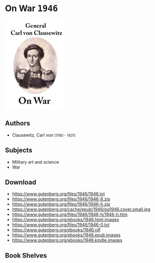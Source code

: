 # On War <kbd>1946</kbd>

![](./cover.medium.jpg "")

## Authors


 - Clausewitz, Carl von <small>(1780 - 1831)</small>

## Subjects


 - Military art and science
 - War

## Download


 - https://www.gutenberg.org/files/1946/1946.txt
 - https://www.gutenberg.org/files/1946/1946-8.zip
 - https://www.gutenberg.org/files/1946/1946-h.zip
 - https://www.gutenberg.org/cache/epub/1946/pg1946.cover.small.jpg
 - https://www.gutenberg.org/files/1946/1946-h/1946-h.htm
 - https://www.gutenberg.org/ebooks/1946.html.images
 - https://www.gutenberg.org/files/1946/1946-0.txt
 - https://www.gutenberg.org/ebooks/1946.rdf
 - https://www.gutenberg.org/ebooks/1946.epub.images
 - https://www.gutenberg.org/ebooks/1946.kindle.images

## Book Shelves



